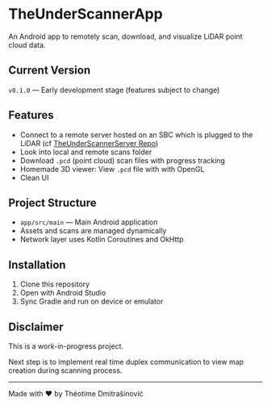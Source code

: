# TheUnderScannerApp

An Android app to remotely scan, download, and visualize LiDAR point cloud data.

## Current Version

`v0.1.0` — Early development stage (features subject to change)

## Features

- Connect to a remote server hosted on an SBC which is plugged to the LiDAR (cf [TheUnderScannerServer Repo](https://github.com/UnderScanner/TheUnderScannerServer))
- Look into local and remote scans folder
- Download `.pcd` (point cloud) scan files with progress tracking
- Homemade 3D viewer: View `.pcd` file with with OpenGL
- Clean UI

## Project Structure

- `app/src/main` — Main Android application
- Assets and scans are managed dynamically
- Network layer uses Kotlin Coroutines and OkHttp

## Installation

1. Clone this repository
2. Open with Android Studio
3. Sync Gradle and run on device or emulator

## Disclaimer

This is a work-in-progress project.

Next step is to implement real time duplex communication to view map creation during scanning process.

---

Made with ❤️ by Théotime Dmitrašinović
